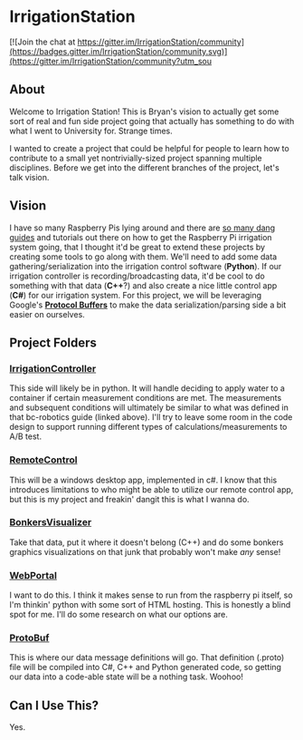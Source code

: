 # IrrigationStation

[![Join the chat at https://gitter.im/IrrigationStation/community](https://badges.gitter.im/IrrigationStation/community.svg)](https://gitter.im/IrrigationStation/community?utm_sou

## About

Welcome to Irrigation Station! This is Bryan's vision to actually get 
some sort of real and fun side project going that actually has something
to do with what I went to University for. Strange times. 

I wanted to create a project that could be helpful for people to learn how
to contribute to a small yet nontrivially-sized project spanning multiple
disciplines. Before we get into the different branches of the project,
let's talk vision.

## Vision

I have so many Raspberry Pis lying around and there are [so many dang
guides](https://bc-robotics.com/tutorials/raspberry-pi-irrigation-control-part-1-2/) 
and tutorials out there on how to get the Raspberry Pi irrigation
system going, that I thought it'd be great to extend these projects 
by creating some tools to go along with them. We'll need to add
some data gathering/serialization into the irrigation control software (**Python**). If 
our irrigation controller is recording/broadcasting data, it'd be cool to do 
something with that data (**C++**?) and also create a nice little control app (**C#**) 
for our irrigation system. For this project, we will be leveraging Google's 
[**Protocol Buffers**](https://developers.google.com/protocol-buffers) 
to make the data serialization/parsing side a bit easier on ourselves.

## Project Folders

### [IrrigationController](https://github.com/PixelChaserB/IrrigationStation/tree/main/IrrigationController)

This side will likely be in python. It will handle deciding to apply water to a 
container if certain measurement conditions are met. The measurements and subsequent 
conditions will ultimately be similar to what was defined in that bc-robotics guide 
(linked above). I'll try to leave some room in the code design to support running 
different types of calculations/measurements to A/B test.

### [RemoteControl](https://github.com/PixelChaserB/IrrigationStation/tree/main/RemoteControl)

This will be a windows desktop app, implemented in c#. I know that this introduces 
limitations to who might be able to utilize our remote control app, but this is my 
project and freakin' dangit this is what I wanna do.

### [BonkersVisualizer](https://github.com/PixelChaserB/IrrigationStation/tree/main/BonkersVisualizer)

Take that data, put it where it doesn't belong (C++) and do some bonkers graphics 
visualizations on that junk that probably won't make *any* sense!

### [WebPortal](https://github.com/PixelChaserB/IrrigationStation/tree/main/WebPortal)

I want to do this. I think it makes sense to run from the raspberry pi itself, 
so I'm thinkin' python with some sort of HTML hosting. This is honestly a blind spot 
for me. I'll do some research on what our options are.

### [ProtoBuf](https://github.com/PixelChaserB/IrrigationStation/tree/main/ProtoBuf)

This is where our data message definitions will go. That definition (.proto) file will 
be compiled into C#, C++ and Python generated code, so getting our data into a code-able
state will be a nothing task. Woohoo!

## Can I Use This?

Yes.